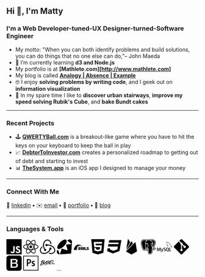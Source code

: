 ## Hi 👋, I'm Matty

### I'm a Web Developer-tuned-UX Designer-turned-Software Engineer 
- My motto: "When you can both identify problems and build solutions, you can do things that no one else can do,”– John Maeda
- 🌱 I’m currently learning **d3 and Node.js**
- My portfolio is at **[Mathlete.com][http://www.mathlete.com]**
- My blog is called **[Analogy | Absence | Example][blog]**
- 🤓 I enjoy **solving problems by writing code**, and I geek out on **information visualization**
- 🙂 In my spare time I like to  **discover urban stairways**, **improve my speed solving Rubik's Cube**, and **bake Bundt cakes**

---

### Recent Projects 

- 🕹 **[QWERTYBall.com][qwertyball]** is a breakout-like game where you have to hit the keys on your keyboard to keep the ball in play
- 📈 **[DebtorToInvestor.com][debtortoinvestor]** creates a personalized roadmap to getting out of debt and starting to invest
- 📊 **[TheSystem.app][thesystem]** is an iOS app I designed to manage your money
---

### Connect With Me

🏢 [linkedin][linkedin] **•**
✉️ [email][email] **•**
💼 [portfolio][portfolio] **•**
📓 [blog][blog]

[debtortoinvestor]: https://www.DebtorToInvestor.com
[qwertyball]: https://www.QWERTYBall.com
[thesystem]: https://www.TheSystem.app
[linkedin]: https://www.linkedin.com/in/msallin/
[email]: matty@mathlete.com
[portfolio]: http://www.mathlete.com/
[blog]: https://dev.to/mathlete

---

### Languages & Tools

<div>
 	<img src="./icons/cib-javascript.svg" alt="javascript" width="40" height="40"/>
  <img src="./icons/cib-react.svg" alt="react" width="40" height="40"/>
	<img src="./icons/cib-redux.svg" alt="redux" width="40" height="40"/>
	<img src="./icons/cib-ruby.svg" alt="ruby" width="40" height="40"/>
  <img src="./icons/cib-rails.svg" alt="rails" width="40" height="40"/>
	<img src="./icons/cib-html5.svg" alt="html5" width="40" height="40"/>
	<img src="./icons/cib-css3.svg" alt="css3" width="40" height="40"/>
	<img src="./icons/cib-firebase.svg" alt="firebase" width="40" height="40"/>
  <img src="./icons/cib-postgresql.svg" alt="postgresql" width="40" height="40"/>
	<img src="./icons/cib-mysql.svg" alt="mysql" width="40" height="40"/>
	<img src="./icons/cib-git.svg" alt="git" width="40" height="40"/> 
	<img src="./icons/cib-bootstrap.svg" alt="bootstrap" width="40" height="40"/>
	<img src="./icons/cib-adobe-photoshop.svg" alt="photoshop" width="40" height="40"/>
	<img src="./icons/cib-babel.svg" alt="babel" width="40" height="40"/>
...

</div>
